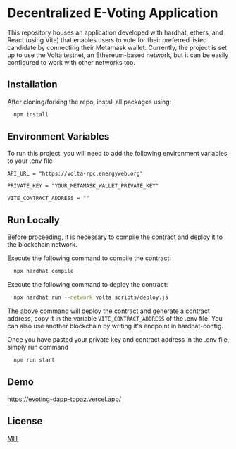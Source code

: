 # Decentralized E-Voting Application

This repository houses an application developed with hardhat, ethers, and React (using Vite) that enables users to vote for their preferred listed candidate by connecting their Metamask wallet. Currently, the project is set up to use the Volta testnet, an Ethereum-based network, but it can be easily configured to work with other networks too.

## Installation

After cloning/forking the repo, install all packages using:

```bash
  npm install
```

## Environment Variables

To run this project, you will need to add the following environment variables to your .env file

`API_URL = "https://volta-rpc.energyweb.org"`

`PRIVATE_KEY = "YOUR_METAMASK_WALLET_PRIVATE_KEY"`

`VITE_CONTRACT_ADDRESS = ""`

## Run Locally

Before proceeding, it is necessary to compile the contract and deploy it to the blockchain network.

Execute the following command to compile the contract:

```bash
  npx hardhat compile
```

Execute the following command to deploy the contract:

```bash
  npx hardhat run --network volta scripts/deploy.js
```

The above command will deploy the contract and generate a contract address, copy it in the variable `VITE_CONTRACT_ADDRESS` of the .env file. You can also use another blockchain by writing it's endpoint in hardhat-config.

Once you have pasted your private key and contract address in the .env file, simply run command

```bash
  npm run start
```

## Demo

https://evoting-dapp-topaz.vercel.app/

## License

[MIT](https://choosealicense.com/licenses/mit/)
